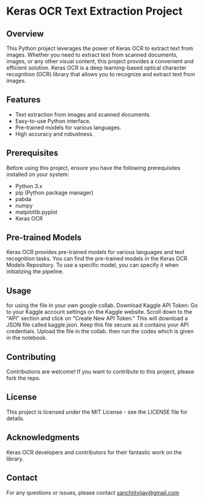 # Keras OCR Text Extraction Project

## Overview
This Python project leverages the power of Keras OCR to extract text from images. Whether you need to extract text from scanned documents, images, or any other visual content, this project provides a convenient and efficient solution. Keras OCR is a deep learning-based optical character recognition (OCR) library that allows you to recognize and extract text from images.

## Features
- Text extraction from images and scanned documents.
- Easy-to-use Python interface.
- Pre-trained models for various languages.
- High accuracy and robustness.

## Prerequisites
Before using this project, ensure you have the following prerequisites installed on your system:

- Python 3.x
- pip (Python package manager)
- pabda
- numpy
- matplotlib.pyplot
- Keras OCR

## Pre-trained Models
Keras OCR provides pre-trained models for various languages and text recognition tasks. You can find the pre-trained models in the Keras OCR Models Repository. To use a specific model, you can specify it when initializing the pipeline.

## Usage
for using the file in your own google collab. 
Download Kaggle API Token: Go to your Kaggle account settings on the Kaggle website. Scroll down to the "API" section and click on "Create New API Token." This will download a JSON file called kaggle.json. Keep this file secure as it contains your API credentials.
Upload the file in the collab. then run the codes which is given in the notebook.

## Contributing
Contributions are welcome! If you want to contribute to this project, please fork the repo.

## License
This project is licensed under the MIT License - see the LICENSE file for details.

## Acknowledgments
Keras OCR developers and contributors for their fantastic work on the library.

## Contact
For any questions or issues, please contact sanchiitvijay@gmail.com



